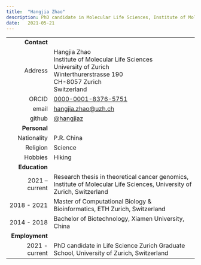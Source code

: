 ```yaml
---
title:  "Hangjia Zhao"
description: PhD candidate in Molecular Life Sciences, Institute of Molecular Life Sciences, University of Zurich & Swiss Institute of Bioinformatics | SIB
date:   2021-05-21
---
```



<!--more-->

|      |     |
| ---: | --- |
| __Contact__ |     |
| Address | Hangjia Zhao<br/>Institute of Molecular Life Sciences<br/>University of Zurich<br/>Winterthurerstrasse 190<br/>CH-8057 Zurich<br/>Switzerland |
| ORCID | [0000-0001-8376-5751](https://orcid.org/0000-0001-8376-5751) |
| email | hangjia.zhao@uzh.ch |
| github | [@hangjiaz](http://github.com/hangjiaz) |
| __Personal__ |     |
| Nationality | P.R. China |
| Religion | Science |
| Hobbies | Hiking |
| __Education__ |     |
| 2021 – current | Research thesis in theoretical cancer genomics, Institute of Molecular Life Sciences, University of Zurich, Switzerland |
| 2018 - 2021 | Master of Computational Biology & Bioinformatics, ETH Zurich, Switzerland |
| 2014 - 2018 | Bachelor of Biotechnology, Xiamen University, China |
| __Employment__ |     |
| 2021 - current | PhD candidate in Life Science Zurich Graduate School, University of Zurich, Switzerland |

